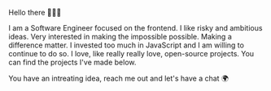 Hello there 👋👋👋

I am a Software Engineer focused on the frontend. I like risky and ambitious ideas. Very interested in making the impossible possible. Making a difference matter. I invested too much in JavaScript and I am willing to continue to do so. I love, like really really love, open-source projects. You can find the projects I've made below.

You have an intreating idea, reach me out and let's have a chat 🌍
